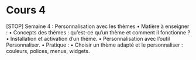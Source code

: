 

# Cours 4
[STOP]
Semaine 4 : Personnalisation avec les thèmes
	•	Matière à enseigner :
	•	Concepts des thèmes : qu’est-ce qu’un thème et comment il fonctionne ?
	•	Installation et activation d’un thème.
	•	Personnalisation avec l’outil Personnaliser.
	•	Pratique :
	•	Choisir un thème adapté et le personnaliser : couleurs, polices, menus, widgets.